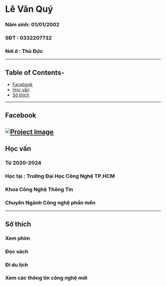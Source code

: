 # Lê Văn Quý

### Năm sinh: 01/01/2002
### SĐT : 0332207732
### Nơi ở : Thủ Đức

---
## Table of Contents-

- [Facebook](#Facebook)
- [Học vấn](#Họcvấn)
- [Sở thích](#sởthich)
---
## Facebook
[![Project Image](https://banghieuminhkhang.com/upload/Thu-vien/logo-facebook-vector-11.jpg)](https://www.facebook.com/lequy3322/)
---
## Học vấn
### Từ 2020-2024
### Học tại : Trường Đại Học Công Nghệ TP.HCM
### Khoa Công Nghệ Thông Tin
### Chuyên Ngành Công nghệ phần mền

---
## Sở thích
### Xem phim
### Đọc sách
### Đi du lịch
### Xem các thông tin công nghệ mới
